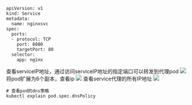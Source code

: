 
```shell
apiVersion: v1
kind: Service
metadata:
  name: nginxsvc
spec:
  ports:
  - protocol: TCP
    port: 8080
    targetPort: 80
  selector:
    app: nginx
```
查看serviceIP地址，通过访问serviceIP地址的指定端口可以转发到代理pod
![](https://gitee.com/zhaojiedong/img/raw/master/202407311130104.png)
将pod扩展为6个副本，查看ip
![](https://gitee.com/zhaojiedong/img/raw/master/202407311130559.png)
查看service代理的所有IP地址
![](https://gitee.com/zhaojiedong/img/raw/master/202407311131397.png)

```shell
# 查看pod的dns策略
kubectl explain pod.spec.dnsPolicy
```